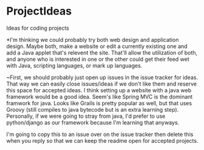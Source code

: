 # ProjectIdeas
Ideas for coding projects

*I'm thinking we could probably try both web design and application design. Maybe both, make a website or edit a currently existing one and add a Java applet that's relevent the site. That'll allow the utilization of both, and anyone who is interested in one or the other could get their feed wet with Java, scripting languages, or mark up languages. 

~First, we should probably just open up issues in the issue tracker for ideas. That way we can easily close issues/ideas if we don't like them and reserve this space for accepted ideas. I think setting up a website with a java web framework would be a good idea. Seem's like Spring MVC is the dominant framwork for java. Looks like Grails is pretty popular as well, but that uses Groovy (still compiles to java bytecode but is an extra learning step). Personally, if we were going to stray from java, I'd prefer to use python/django as our framework because I'm learning that anyways.

I'm going to copy this to an issue over on the issue tracker then delete this when you reply so that we can keep the readme open for accepted projects.
